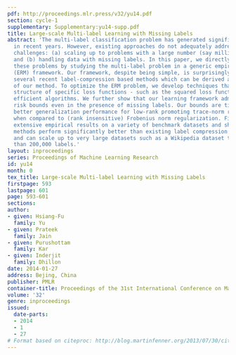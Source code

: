 ```yaml
---
pdf: http://proceedings.mlr.press/v32/yu14.pdf
section: cycle-1
supplementary: Supplementary:yu14-supp.pdf
title: Large-scale Multi-label Learning with Missing Labels
abstract: 'The multi-label classification problem has generated significant interest
  in recent years. However, existing approaches do not adequately address two key
  challenges: (a) scaling up to problems with a large number (say millions) of labels,
  and (b) handling data with missing labels. In this paper, we directly address both
  these problems by studying the multi-label problem in a generic empirical risk minimization
  (ERM) framework. Our framework, despite being simple, is surprisingly able to encompass
  several recent label-compression based methods which can be derived as special cases
  of our method. To optimize the ERM problem, we develop techniques that exploit the
  structure of specific loss functions - such as the squared loss function - to obtain
  efficient algorithms. We further show that our learning framework admits excess
  risk bounds even in the presence of missing labels. Our bounds are tight and demonstrate
  better generalization performance for low-rank promoting trace-norm regularization
  when compared to (rank insensitive) Frobenius norm regularization. Finally, we present
  extensive empirical results on a variety of benchmark datasets and show that our
  methods perform significantly better than existing label compression based methods
  and can scale up to very large datasets such as a Wikipedia dataset that has more
  than 200,000 labels.'
layout: inproceedings
series: Proceedings of Machine Learning Research
id: yu14
month: 0
tex_title: Large-scale Multi-label Learning with Missing Labels
firstpage: 593
lastpage: 601
page: 593-601
sections: 
author:
- given: Hsiang-Fu
  family: Yu
- given: Prateek
  family: Jain
- given: Purushottam
  family: Kar
- given: Inderjit
  family: Dhillon
date: 2014-01-27
address: Bejing, China
publisher: PMLR
container-title: Proceedings of the 31st International Conference on Machine Learning
volume: '32'
genre: inproceedings
issued:
  date-parts:
  - 2014
  - 1
  - 27
# Format based on citeproc: http://blog.martinfenner.org/2013/07/30/citeproc-yaml-for-bibliographies/
---
```

